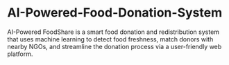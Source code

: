 # AI-Powered-Food-Donation-System
AI-Powered FoodShare is a smart food donation and redistribution system that uses machine learning to detect food freshness, match donors with nearby NGOs, and streamline the donation process via a user-friendly web platform.
